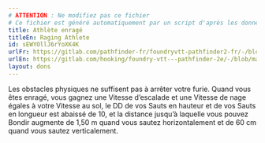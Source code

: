 ```yaml
---
# ATTENTION : Ne modifiez pas ce fichier
# Ce fichier est généré automatiquement par un script d'après les données du module Foundry VTT officiel et de sa traduction
title: Athlète enragé
titleEn: Raging Athlete
id: sEWYOllJ6rYoXK4K
urlFr: https://gitlab.com/pathfinder-fr/foundryvtt-pathfinder2-fr/-/blob/master/data/feats/sEWYOllJ6rYoXK4K.htm
urlEn: https://gitlab.com/hooking/foundry-vtt---pathfinder-2e/-/blob/master/packs/data/feats.db/raging-athlete.json
layout: dons
---
```

Les obstacles physiques ne suffisent pas à arrêter votre furie. Quand vous êtes enragé, vous gagnez une Vitesse d’escalade et une Vitesse de nage égales à votre Vitesse au sol, le DD de vos Sauts en hauteur et de vos Sauts en longueur est abaissé de 10, et la distance jusqu’à laquelle vous pouvez Bondir augmente de 1,50 m quand vous sautez horizontalement et de 60 cm quand vous sautez verticalement.
